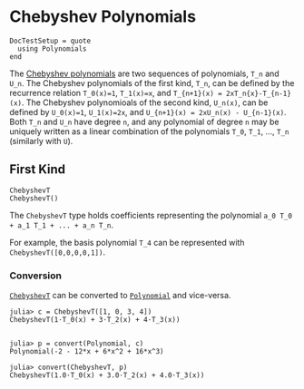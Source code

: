 # Chebyshev Polynomials

```@meta
DocTestSetup = quote
  using Polynomials
end
```


The [Chebyshev polynomials](https://en.wikipedia.org/wiki/Chebyshev_polynomials) are two sequences of polynomials, `T_n` and `U_n`. The Chebyshev polynomials of the first kind, `T_n`, can be defined by the recurrence relation `T_0(x)=1`, `T_1(x)=x`, and `T_{n+1}(x) = 2xT_n{x}-T_{n-1}(x)`. The Chebyshev polynomioals of the second kind, `U_n(x)`, can be defined by `U_0(x)=1`, `U_1(x)=2x`, and `U_{n+1}(x) = 2xU_n(x) - U_{n-1}(x)`. Both `T_n` and `U_n` have degree `n`, and any polynomial  of  degree `n` may be uniquely written as a linear combination of the polynomials `T_0`, `T_1`, ..., `T_n` (similarly with `U`).


## First Kind

```@docs
ChebyshevT
ChebyshevT()
```

The `ChebyshevT` type holds coefficients representing the polynomial `a_0 T_0 + a_1 T_1 + ... + a_n T_n`.

For example, the basis polynomial `T_4` can be represented with `ChebyshevT([0,0,0,0,1])`.


### Conversion

[`ChebyshevT`](@ref) can be converted to [`Polynomial`](@ref) and vice-versa.

```jldoctest
julia> c = ChebyshevT([1, 0, 3, 4])
ChebyshevT(1⋅T_0(x) + 3⋅T_2(x) + 4⋅T_3(x))


julia> p = convert(Polynomial, c)
Polynomial(-2 - 12*x + 6*x^2 + 16*x^3)

julia> convert(ChebyshevT, p)
ChebyshevT(1.0⋅T_0(x) + 3.0⋅T_2(x) + 4.0⋅T_3(x))
```
